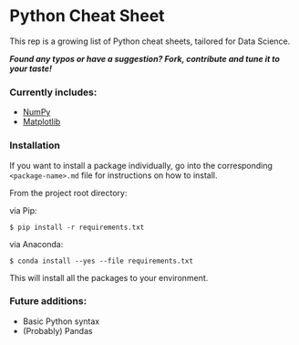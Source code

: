 # Python Cheat Sheet

This rep is a growing list of Python cheat sheets, tailored for Data Science.

***Found any typos or have a suggestion? Fork, contribute and tune it to your taste!***

### Currently includes:
* [NumPy](https://github.com/hmdo/programming-languages/blob/master/python/pysheets/numpy/numpy-sheet.md)
* [Matplotlib](https://github.com/hmdo/programming-languages/blob/master/python/pysheets/matplotlib/matplotlib-sheet.md)

### Installation
If you want to install a package individually, go into the corresponding `<package-name>.md` file for instructions on how to install.

From the project root directory:

via Pip:
```
$ pip install -r requirements.txt
```

via Anaconda:
```
$ conda install --yes --file requirements.txt
```
This will install all the packages to your environment.


### Future additions:
* Basic Python syntax </br>
* (Probably) Pandas
